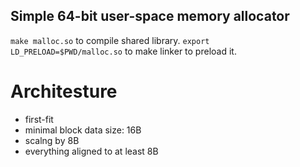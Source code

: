 ## Simple 64-bit user-space memory allocator

`make malloc.so` to compile shared library.
`export LD_PRELOAD=$PWD/malloc.so` to make linker to preload it.


# Architesture

* first-fit
* minimal block data size: 16B
* scalng by 8B
* everything aligned to at least 8B